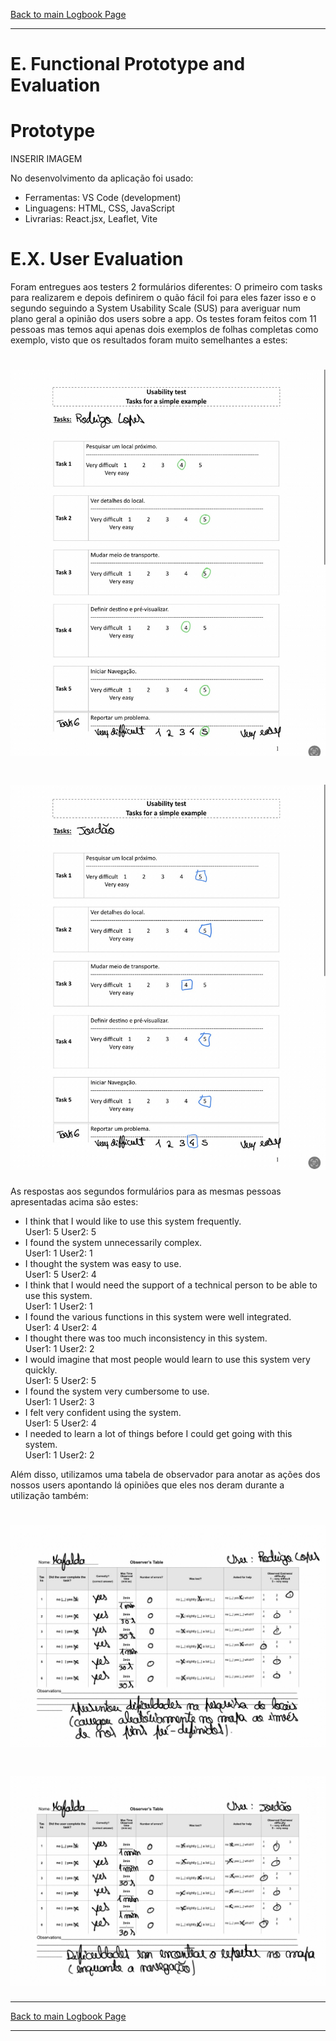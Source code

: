 [Back to main Logbook Page](../hci_logbook.md)

---

# E. Functional Prototype and Evaluation

# Prototype

INSERIR IMAGEM

No desenvolvimento da aplicação foi usado:
- Ferramentas: VS Code (development)
- Linguagens: HTML, CSS, JavaScript
- Livrarias: React.jsx, Leaflet, Vite

# E.X. User Evaluation

Foram entregues aos testers 2 formulários diferentes:
O primeiro com tasks para realizarem e depois definirem o quão fácil foi para eles fazer isso e o segundo seguindo a System Usability Scale (SUS) para averiguar num plano geral a opinião dos users sobre a app.
Os testes foram feitos com 11 pessoas mas temos aqui apenas dois exemplos de folhas completas como exemplo, visto que os resultados foram muito semelhantes a estes:
# ![Image example](usabilitytest1.jpeg) 
# ![Image example](usabilitytest2.jpeg) 

As respostas aos segundos formulários para as mesmas pessoas apresentadas acima são estes:

- I think that I would like to use this system frequently.  
User1:  5  User2:  5
- I found the system unnecessarily complex.  
User1:  1  User2:  1
- I thought the system was easy to use.  
User1:  5  User2:  4
- I think that I would need the support of a technical person to be able to use this system.  
User1:  1  User2:  1
- I found the various functions in this system were well integrated.  
User1:  4  User2:  4
- I thought there was too much inconsistency in this system.  
User1:  1  User2:  2
- I would imagine that most people would learn to use this system very quickly.  
User1:  5  User2:  5
- I found the system very cumbersome to use.  
User1:  1  User2:  3
- I felt very confident using the system.  
User1:  5  User2:  4
- I needed to learn a lot of things before I could get going with this system.  
User1:  1  User2:  2

Além disso, utilizamos uma tabela de observador para anotar as ações dos nossos users apontando lá opiniões que eles nos deram durante a utilização também:

# ![Image example](observerstable1.jpeg) 
# ![Image example](observerstable2.jpeg) 

---
[Back to main Logbook Page](../hci_logbook.md)

---
